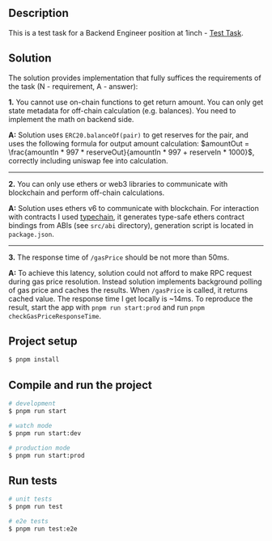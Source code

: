 ## Description

This is a test task for a Backend Engineer position at 1inch - [Test Task](./Test%20task%20-%20Backend%20Engineer.docx.pdf).

## Solution

The solution provides implementation that fully suffices the requirements of the task (N - requirement, A - answer):

**1.** You cannot use on-chain functions to get return amount. You can only get state metadata for off-chain calculation (e.g. balances). You need to implement the math on backend side.

**A:** Solution uses `ERC20.balanceOf(pair)` to get reserves for the pair, and uses the following formula for output amount calculation: $amountOut = \frac{amountIn * 997 * reserveOut}{amountIn * 997 + reserveIn * 1000}$, correctly including uniswap fee into calculation.

----------------------------------------------------------------------

**2.** You can only use ethers or web3 libraries to communicate with blockchain and perform off-chain calculations.

**A:** Solution uses ethers v6 to communicate with blockchain. For interaction with contracts I used [typechain](https://www.npmjs.com/package/typechain), it generates type-safe ethers contract bindings from ABIs (see `src/abi` directory), generation script is located in `package.json`.

----------------------------------------------------------------------

**3.** The response time of `/gasPrice` should be not more than 50ms.

**A:** To achieve this latency, solution could not afford to make RPC request during gas price resolution. Instead solution implements background polling of gas price and caches the results. When `/gasPrice` is called, it returns cached value. The response time I get locally is ~14ms. To reproduce the result, start the app with `pnpm run start:prod` and run `pnpm checkGasPriceResponseTime`.

## Project setup

```bash
$ pnpm install
```

## Compile and run the project

```bash
# development
$ pnpm run start

# watch mode
$ pnpm run start:dev

# production mode
$ pnpm run start:prod
```

## Run tests

```bash
# unit tests
$ pnpm run test

# e2e tests
$ pnpm run test:e2e
```
